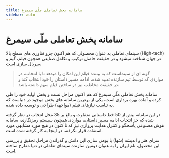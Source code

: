 ```yaml
---
title: سامانه پخش تعاملی ملّی سیمرغ
sidebar: auto
---
```


# سامانه پخش تعاملی ملّی سیمرغ

سینمای تعاملی به عنوان محصولی که هم اکنون جزو فناوری های سطح بالا (High-tech) در جهان شناخته میشود و در حقیقت حاصل ترکیب و تکامل صنایعی همچون فیلم، گیم و سریال سازی است، 

> گونه ای از سینماست که به بیننده فیلم این امکان را میدهد تا با انتخاب، در مواردی که توسط تیم سازنده تعبیه شده، ادامه مسیر داستان را خود انتخاب کند و در حقیقت مخاطب نیز در ساختن فیلم سهم داشته باشد.

سامانه پخش تعاملی ملّی سیمرغ که هم اکنون مراحل تست و پخش اولیه خود را طی کرده و آماده بهره برداری است، یکی از برترین سامانه های پخش موجود در دنیاست که به تناسب نیازهای فیلم (مواجهه) طراحی و توسعه داده شده. 

در این سامانه بیش از 50 خط داستانی متفاوت و بالغ بر 35 محل انتخاب در نظر گرفته شده که جز انتخاب ادامه مسیر داستان، مواردی همچون سیستم رمزنگاری، سامانه هوش مصنوعی پاسخگو و کنترل هدایت پروازی نیز که تا کنون در هیچ مورد مشابهی مورد استفاده قرار نگرفته، در اینجا به کار گرفته شده است. 

سرای هنر و اندیشه (سُها) با بومی سازی این دانش و گذراندن مراحل تحقیق و بررسی این محصول، نام ایران را به عنوان دومین سازنده سینمای تعاملی در دنیا مطرح ساخته است.
